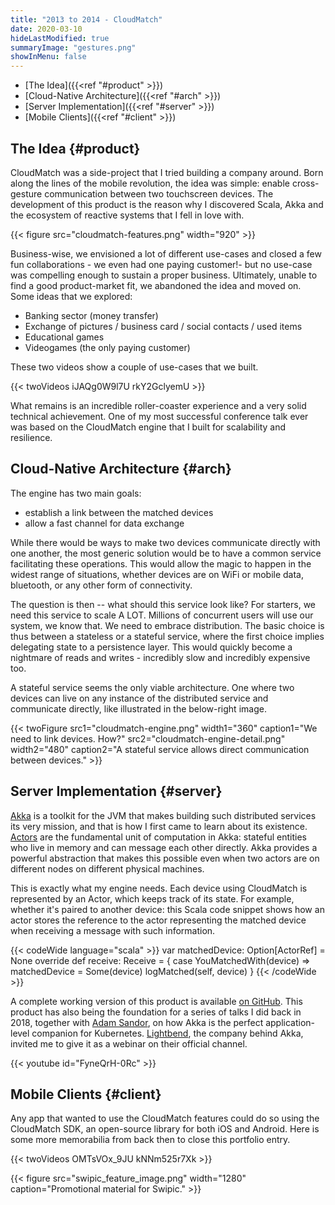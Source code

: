 ```yaml
---
title: "2013 to 2014 - CloudMatch"
date: 2020-03-10
hideLastModified: true
summaryImage: "gestures.png"
showInMenu: false
---
```


- [The Idea]({{<ref "#product" >}}) 
- [Cloud-Native Architecture]({{<ref "#arch" >}}) 
- [Server Implementation]({{<ref "#server" >}}) 
- [Mobile Clients]({{<ref "#client" >}}) 

## The Idea {#product}

CloudMatch was a side-project that I tried building a company around. Born along the lines of the mobile revolution, the
idea was simple: enable cross-gesture communication between two touchscreen devices. The development of this product is the
reason why I discovered Scala, Akka and the ecosystem of reactive systems that I fell in love with.

{{< figure src="cloudmatch-features.png" width="920" >}}

Business-wise, we envisioned a lot of different use-cases and closed a few fun collaborations - we even had one paying customer!-
but no use-case was compelling enough to sustain a proper business. Ultimately, unable to find a good product-market fit, we
abandoned the idea and moved on. Some ideas that we explored:

- Banking sector (money transfer)
- Exchange of pictures / business card / social contacts / used items
- Educational games
- Videogames (the only paying customer)

These two videos show a couple of use-cases that we built.

{{< twoVideos iJAQg0W9l7U rkY2GclyemU >}}

What remains is an incredible roller-coaster experience and a very solid technical achievement. One of my most successful
conference talk ever was based on the CloudMatch engine that I built for scalability and resilience.

## Cloud-Native Architecture {#arch}

The engine has two main goals:

- establish a link between the matched devices
- allow a fast channel for data exchange

While there would be ways to make two devices communicate directly with one another, the most generic solution would be to
have a common service facilitating these operations. This would allow the magic to happen in the widest range of situations,
whether devices are on WiFi or mobile data, bluetooth, or any other form of connectivity.

The question is then -- what should this service look like? For starters, we need this service to scale A LOT. Millions of
concurrent users will use our system, we know that. We need to embrace distribution. The basic choice is thus between a
stateless or a stateful service, where the first choice implies delegating state to a persistence layer. This would quickly become
a nightmare of reads and writes - incredibly slow and incredibly expensive too.

A stateful service seems the only viable architecture. One where two devices can live on any instance of the distributed
service and communicate directly, like illustrated in the below-right image.

{{< twoFigure src1="cloudmatch-engine.png" width1="360" caption1="We need to link devices. How?" src2="cloudmatch-engine-detail.png" width2="480" caption2="A stateful service allows direct communication between devices." >}}

## Server Implementation {#server}

[Akka](https://akka.io) is a toolkit for the JVM that makes building such distributed services its very mission, and that
is how I first came to learn about its existence. [Actors](https://en.wikipedia.org/wiki/Actor_model) are the fundamental
unit of computation in Akka: stateful entities who live in memory and can message each other directly. Akka provides a
powerful abstraction that makes this possible even when two actors are on different nodes on different physical machines.

This is exactly what my engine needs. Each device using CloudMatch is represented by an Actor, which keeps track of its
state. For example, whether it's paired to another device: this Scala code snippet shows how an actor stores the reference to
the actor representing the matched device when receiving a message with such information.

{{< codeWide language="scala" >}}
  var matchedDevice: Option[ActorRef] = None
  override def receive: Receive = {
    case YouMatchedWith(device) =>
      matchedDevice = Some(device)
      logMatched(self, device)
  }
{{< /codeWide >}}

A complete working version of this product is available [on GitHub](https://github.com/ticofab/cloudmatch). This product
has also being the foundation for a series of talks I did back in 2018, together with [Adam Sandor](https://twitter.com/adamsand0r),
on how Akka is the perfect application-level companion for Kubernetes. [Lightbend](https://www.lightbend.com/), the company
behind Akka, invited me to give it as a webinar on their official channel.

{{< youtube id="FyneQrH-0Rc" >}}

## Mobile Clients {#client}

Any app that wanted to use the CloudMatch features could do so using the CloudMatch SDK, an open-source library for both iOS
and Android. Here is some more memorabilia from back then to close this portfolio entry.

{{< twoVideos OMTsVOx_9JU kNNm525r7Xk >}}

{{< figure src="swipic_feature_image.png" width="1280" caption="Promotional material for Swipic." >}}